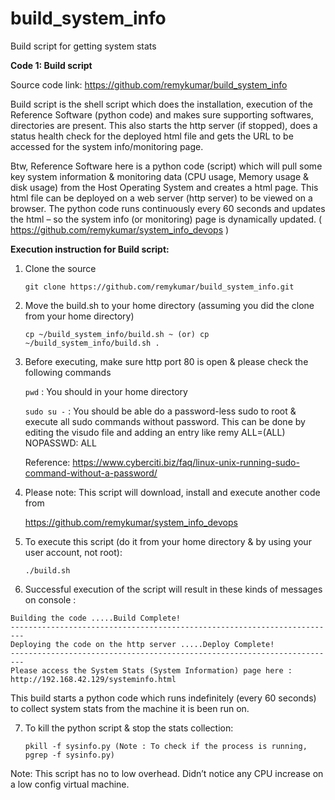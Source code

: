 # build_system_info
Build script for getting system stats

**Code 1: Build script**

Source code link: https://github.com/remykumar/build_system_info

Build script is the shell script which does the installation, execution of the Reference Software (python code) and makes sure supporting softwares, directories are present. This also starts the http server (if stopped), does a status health check for the deployed html file and gets the URL to be accessed for the system info/monitoring page.

Btw, Reference Software here is a python code (script) which will pull some key system information & monitoring data (CPU usage, Memory usage & disk usage) from the Host Operating System and creates a html page. This html file can be deployed on a web server (http server) to be viewed on a browser. The python code runs continuously every 60 seconds and updates the html – so the system info (or monitoring) page is dynamically updated. ( https://github.com/remykumar/system_info_devops )


**Execution instruction for Build script:**

1. Clone the source
 
    `git clone https://github.com/remykumar/build_system_info.git`

2. Move the build.sh to your home directory (assuming you did the clone from your home directory) 
  
    `cp ~/build_system_info/build.sh ~ (or) cp ~/build_system_info/build.sh .`

3. Before executing, make sure http port 80 is open & please check the following commands

    `pwd` : You should in your home directory

    `sudo su -` : You should be able do a password-less sudo to root & execute all sudo commands without password. This can be done by editing the visudo file and adding an entry like remy ALL=(ALL) NOPASSWD: ALL
   
   Reference: https://www.cyberciti.biz/faq/linux-unix-running-sudo-command-without-a-password/

4. Please note: This script will download, install and execute another code from 

   https://github.com/remykumar/system_info_devops

5. To execute this script (do it from your home directory & by using your user account, not root):

    `./build.sh`

6. Successful execution of the script will result in these kinds of messages on console :
  ```
  Building the code .....Build Complete!
  -------------------------------------------------------------------------
  Deploying the code on the http server .....Deploy Complete!
  -------------------------------------------------------------------------
  Please access the System Stats (System Information) page here : 
  http://192.168.42.129/systeminfo.html
  ```
This build starts a python code which runs indefinitely (every 60 seconds) to collect system stats from the machine it is been run on. 

7. To kill the python script & stop the stats collection:
 
    `pkill -f sysinfo.py (Note : To check if the process is running, pgrep -f sysinfo.py)`

Note: This script has no to low overhead. Didn’t notice any CPU increase on a low config virtual machine.
